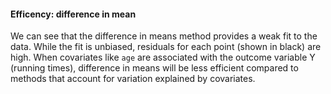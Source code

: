 #### Efficency: difference in mean 

We can see that the difference in means method provides a weak fit to the data. While the fit is unbiased, residuals for each point (shown in black) are high. When covariates like `age` are associated with the outcome variable Y (running times), difference in means will be less efficient compared to methods that account for variation explained by covariates. 
